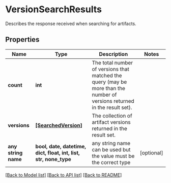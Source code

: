# VersionSearchResults

Describes the response received when searching for artifacts.

## Properties
Name | Type | Description | Notes
------------ | ------------- | ------------- | -------------
**count** | **int** | The total number of versions that matched the query (may be more than the number of versions returned in the result set). | 
**versions** | [**[SearchedVersion]**](SearchedVersion.md) | The collection of artifact versions returned in the result set. | 
**any string name** | **bool, date, datetime, dict, float, int, list, str, none_type** | any string name can be used but the value must be the correct type | [optional]

[[Back to Model list]](../README.md#documentation-for-models) [[Back to API list]](../README.md#documentation-for-api-endpoints) [[Back to README]](../README.md)


